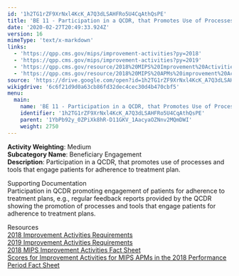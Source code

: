 ```yaml
---
id: '1h2TG1rZF9XrNxl4KcK_A7Q3dLSAHFRo5U4CqAthQsPE'
title: 'BE 11 - Participation in a QCDR, that Promotes Use of Processes and Tools that Engage Patients for Adherence to Treatment Plan'
date: '2020-02-27T20:49:33.924Z'
version: 16
mimeType: 'text/x-markdown'
links:
  - 'https://qpp.cms.gov/mips/improvement-activities?py=2018'
  - 'https://qpp.cms.gov/mips/improvement-activities?py=2019'
  - 'https://qpp.cms.gov/resource/2018%20MIPS%20Improvement%20Activities%20Fact%20Sheet'
  - 'https://qpp.cms.gov/resource/2018%20MIPS%20APMs%20improvement%20Activities%20scores%20fact%20sheet'
source: 'https://drive.google.com/open?id=1h2TG1rZF9XrNxl4KcK_A7Q3dLSAHFRo5U4CqAthQsPE'
wikigdrive: '6c6f21d9d0a63cb86fd32dec4cec30d4b470cbf5'
menu:
  main:
    name: 'BE 11 - Participation in a QCDR, that Promotes Use of Processes and Tools that Engage Patients for Adherence to Treatment Plan'
    identifier: '1h2TG1rZF9XrNxl4KcK_A7Q3dLSAHFRo5U4CqAthQsPE'
    parent: '1YbPb92y_0ZPiXk8hR-D11GKV_1AacyaOZNnv2MQmDWI'
    weight: 2750
---
```





**Activity Weighting**: Medium  
**Subcategory Name**: Beneficiary Engagement  
**Description**: Participation in a QCDR, that promotes use of processes and tools that engage patients for adherence to treatment plan.




Supporting Documentation  
Participation in QCDR promoting engagement of patients for adherence to treatment plans, e.g., regular feedback reports provided by the QCDR showing the promotion of processes and tools that engage patients for adherence to treatment plans.




Resources  
[2018 Improvement Activities Requirements](https://qpp.cms.gov/mips/improvement-activities?py=2018)  
[2019 Improvement Activities Requirements](https://qpp.cms.gov/mips/improvement-activities?py=2019)  
[2018 MIPS Improvement Activities Fact Sheet](https://qpp.cms.gov/resource/2018%20MIPS%20Improvement%20Activities%20Fact%20Sheet)  
[Scores for Improvement Activities for MIPS APMs in the 2018 Performance Period Fact Sheet](https://qpp.cms.gov/resource/2018%20MIPS%20APMs%20improvement%20Activities%20scores%20fact%20sheet)
